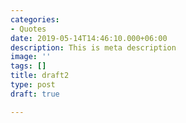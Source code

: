 ```yaml
---
categories:
- Quotes
date: 2019-05-14T14:46:10.000+06:00
description: This is meta description
image: ''
tags: []
title: draft2
type: post
draft: true

---
```

